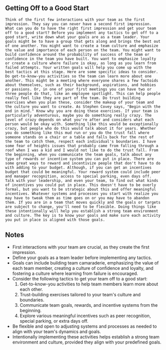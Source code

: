 ## Getting Off to a Good Start
```
Think of the first few interactions with your team as the first impression. They say you can never have a second first impression. What can you do to have the right first impression and get your team off to a good start? Before you implement any tactics to get off to a good start, write down what your goals are as a team leader. Your goals might be to have a group that gets along and brings the best out of one another. You might want to create a team culture and emphasize the value and importance of each person on the team. You might want to build confidence around the probability of success of the team or confidence in the team you have built. You want to emphasize loyalty or create a culture where failure is okay, as long as you learn from failed attempts. Your written goals will help you come up with the best tactics at this stage. Here are some specific ideas to consider. Do get‑to‑know‑you activities so the team can learn more about one another. This might be a meeting where everyone shares a few factoids about themselves, such as their background, aspirations, and hobbies or passions. Or, in one of your first meetings you can have two or three people do that, like an employee spotlight. This can help people really feel like they are part of the team. Do trust building exercises when you plan these, consider the makeup of your team and the culture you want to create. As Stephen Covey says, "Begin with the end in mind." Know why you are doing these exercises. If your team is particularly adventurous, maybe you do something really crazy. The level of crazy depends on what you're after and considers what each person would be okay with. Something like this would be exceptionally crazy, but people who do this would talk about it for years. Whether you do something like this mud run or you do the trust fall where someone stands on a chair or a table and falls back for the rest of the team to catch them, respect each individual's boundaries. I have some fear of heights issues that probably came from falling through a roof when I was a kid and I would not like to do the trust fall. From the beginning, when you communicate the team goals, talk about any type of rewards or incentive system you can put in place. There are some great ways to reward and incentivize people that don't have to do with adding to your budget. Although, if you can get an incentives budget that could be meaningful. Your reward system could include peer and manager recognition, access to special parking, even days off. Talk with your leadership, and even your team, to find out what kinds of incentives you could put in place. This doesn't have to be overly formal, but you want to be strategic about this and offer meaningful incentives. Whatever systems and processes you start with realize you may have to tweak them as time goes on or you may have to abandon them. If you are in a team that moves quickly and the goals or targets are subject to change, you'll need to be flexible. Doing things like these intentionally will help you establish a strong team environment and culture. The key is to know your goals and make sure each activity you put in place is aligned with those goals.
```

## Notes
- First interactions with your team are crucial, as they create the first impression.
- Define your goals as a team leader before implementing any tactics.
- Goals can include building team camaraderie, emphasizing the value of each team member, creating a culture of confidence and loyalty, and fostering a culture where learning from failure is encouraged.
- Consider the following tactics to get your team off to a good start:
  1. Get-to-know-you activities to help team members learn more about each other.
  2. Trust-building exercises tailored to your team's culture and boundaries.
  3. Communicate team goals, rewards, and incentive systems from the beginning.
  4. Explore various meaningful incentives such as peer recognition, special parking, or extra days off.
- Be flexible and open to adjusting systems and processes as needed to align with your team's dynamics and goals.
- Intentionally implementing these activities helps establish a strong team environment and culture, provided they align with your predefined goals.